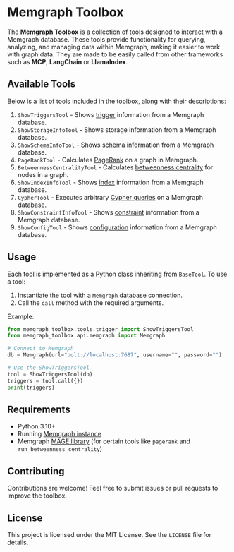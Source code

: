 # Memgraph Toolbox

The **Memgraph Toolbox** is a collection of tools designed to interact with a
Memgraph database. These tools provide functionality for querying, analyzing,
and managing data within Memgraph, making it easier to work with graph data.
They are made to be easily called from other frameworks such as
**MCP**, **LangChain** or **LlamaIndex**.

## Available Tools

Below is a list of tools included in the toolbox, along with their descriptions:

1. `ShowTriggersTool` - Shows [trigger](https://memgraph.com/docs/fundamentals/triggers) information from a Memgraph database.
2. `ShowStorageInfoTool` - Shows storage information from a Memgraph database.
3. `ShowSchemaInfoTool` - Shows [schema](https://memgraph.com/docs/querying/schema) information from a Memgraph database.
4. `PageRankTool` - Calculates [PageRank](https://memgraph.com/docs/advanced-algorithms/available-algorithms/pagerank) on a graph in Memgraph.
5. `BetweennessCentralityTool` - Calculates [betweenness centrality](https://memgraph.com/docs/advanced-algorithms/available-algorithms/betweenness_centrality) for nodes in a graph.
6. `ShowIndexInfoTool` - Shows [index](https://memgraph.com/docs/fundamentals/indexes) information from a Memgraph database.
7. `CypherTool` - Executes arbitrary [Cypher queries](https://memgraph.com/docs/querying) on a Memgraph database.
8. `ShowConstraintInfoTool` - Shows [constraint](https://memgraph.com/docs/fundamentals/constraints) information from a Memgraph database.
9. `ShowConfigTool` - Shows [configuration](https://memgraph.com/docs/database-management/configuration) information from a Memgraph database.

## Usage

Each tool is implemented as a Python class inheriting from `BaseTool`. To use a
tool:

1. Instantiate the tool with a `Memgraph` database connection.
2. Call the `call` method with the required arguments.

Example:

```python
from memgraph_toolbox.tools.trigger import ShowTriggersTool
from memgraph_toolbox.api.memgraph import Memgraph

# Connect to Memgraph
db = Memgraph(url="bolt://localhost:7687", username="", password="")

# Use the ShowTriggersTool
tool = ShowTriggersTool(db)
triggers = tool.call({})
print(triggers)
```

## Requirements

- Python 3.10+
- Running [Memgraph instance](https://memgraph.com/docs/getting-started)
- Memgraph [MAGE library](https://memgraph.com/docs/advanced-algorithms/install-mage) (for certain tools like `pagerank` and `run_betweenness_centrality`)

## Contributing

Contributions are welcome! Feel free to submit issues or pull requests to
improve the toolbox.

## License

This project is licensed under the MIT License. See the `LICENSE` file for
details.

